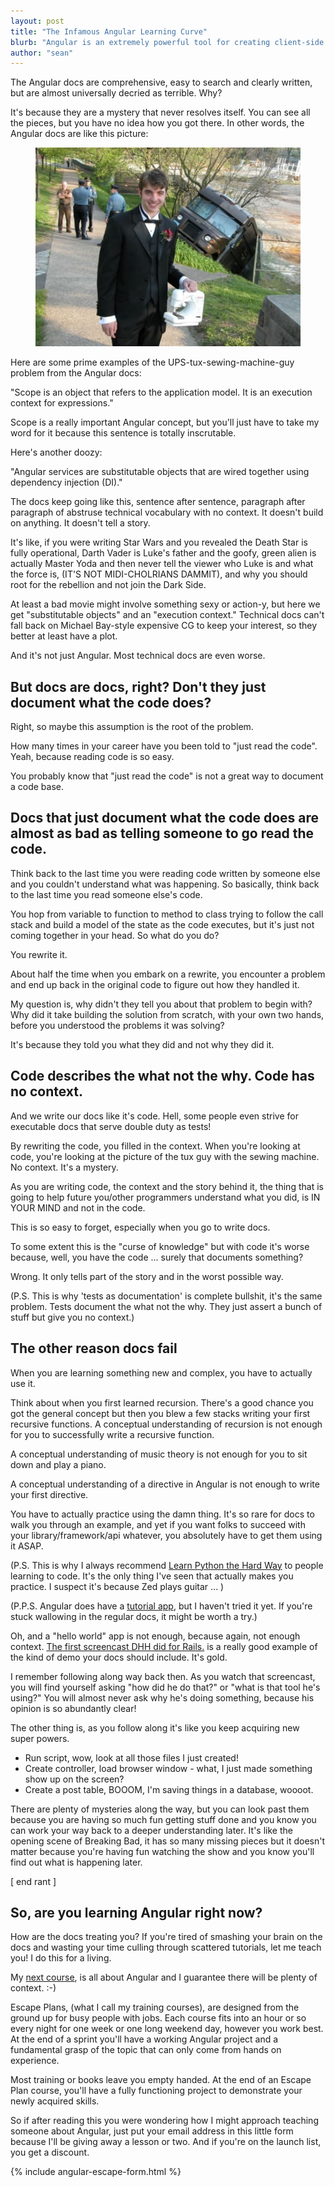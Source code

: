 ```yaml
---
layout: post
title: "The Infamous Angular Learning Curve"
blurb: "Angular is an extremely powerful tool for creating client-side applications .. that is, if you can figure out how to use it."
author: "sean"
---
```


The Angular docs are comprehensive, easy to search and clearly written, but are almost universally decried as terrible. Why?

It's because they are a mystery that never resolves itself. You can see all the pieces, but you have no idea how you got there. In other words, the Angular docs are like this picture:

<figure>
    <img src="/images/wrecked-ups-truck-guy-in-tux-with-sewing-machine.jpg" />
</figure>

Here are some prime examples of the UPS-tux-sewing-machine-guy problem from the Angular docs:

"Scope is an object that refers to the application model. It is an execution context for expressions."

Scope is a really important Angular concept, but you'll just have to take my word for it because this sentence is totally inscrutable.

Here's another doozy:

"Angular services are substitutable objects that are wired together using dependency injection (DI)."

The docs keep going like this, sentence after sentence, paragraph after paragraph of abstruse technical vocabulary with no context. It doesn't build on anything. It doesn't tell a story.

It's like, if you were writing Star Wars and you revealed the Death Star is fully operational, Darth Vader is Luke's father and the goofy, green alien is actually Master Yoda and then never tell the viewer who Luke is and what the force is, (IT'S NOT MIDI-CHOLRIANS DAMMIT), and why you should root for the rebellion and not join the Dark Side. 

At least a bad movie might involve something sexy or action-y, but here we get "substitutable objects" and an "execution context." Technical docs can't fall back on Michael Bay-style expensive CG to keep your interest, so they better at least have a plot.

And it's not just Angular. Most technical docs are even worse.

But docs are docs, right? Don't they just document what the code does?
------------------------------

Right, so maybe this assumption is the root of the problem.

How many times in your career have you been told to "just read the code". Yeah, because reading code is so easy.

You probably know that "just read the code" is not a great way to document a code base.

Docs that just document what the code does are almost as bad as telling someone to go read the code.
------------------------------

Think back to the last time you were reading code written by someone else and you couldn't understand what was happening. So basically, think back to the last time you read someone else's code.

You hop from variable to function to method to class trying to follow the call stack and build a model of the state as the code executes, but it's just not coming together in your head. So what do you do?

You rewrite it.

About half the time when you embark on a rewrite, you encounter a problem and end up back in the original code to figure out how they handled it.

My question is, why didn't they tell you about that problem to begin with? Why did it take building the solution from scratch, with your own two hands, before you understood the problems it was solving?

It's because they told you what they did and not why they did it. 

Code describes the what not the why. Code has no context.
------------------------------

And we write our docs like it's code. Hell, some people even strive for executable docs that serve double duty as tests!

By rewriting the code, you filled in the context. When you're looking at code, you're looking at the picture of the tux guy with the sewing machine. No context. It's a mystery.

As you are writing code, the context and the story behind it, the thing that is going to help future you/other programmers understand what you did, is IN YOUR MIND and not in the code.

This is so easy to forget, especially when you go to write docs.

To some extent this is the "curse of knowledge" but with code it's worse because, well, you have the code ... surely that documents something?

Wrong. It only tells part of the story and in the worst possible way.

(P.S. This is why 'tests as documentation' is complete bullshit, it's the same problem. Tests document the what not the why. They just assert a bunch of stuff but give you no context.)

The other reason docs fail
------------------------------

When you are learning something new and complex, you have to actually use it.

Think about when you first learned recursion. There's a good chance you got the general concept but then you blew a few stacks writing your first recursive functions. A conceptual understanding of recursion is not enough for you to successfully write a recursive function.

A conceptual understanding of music theory is not enough for you to sit down and play a piano.

A conceptual understanding of a directive in Angular is not enough to write your first directive.

You have to actually practice using the damn thing. It's so rare for docs to walk you through an example, and yet if you want folks to succeed with your library/framework/api whatever, you absolutely have to get them using it ASAP.

(P.S. This is why I always recommend [Learn Python the Hard Way](http://learnpythonthehardway.org/) to people learning to code. It's the only thing I've seen that actually makes you practice. I suspect it's because Zed plays guitar ... )

(P.P.S. Angular does have a [tutorial app](https://docs.angularjs.org/tutorial), but I haven't tried it yet. If you're stuck wallowing in the regular docs, it might be worth a try.)

Oh, and a "hello world" app is not enough, because again, not enough context. [The first screencast DHH did for Rails.](http://youtu.be/Gzj723LkRJY) is a really good example of the kind of demo your docs should include. It's gold.

I remember following along way back then. As you watch that screencast, you will find yourself asking "how did he do that?" or "what is that tool he's using?" You will almost never ask why he's doing something, because his opinion is so abundantly clear!

The other thing is, as you follow along it's like you keep acquiring new super powers.

* Run script, wow, look at all those files I just created!
* Create controller, load browser window - what, I just made something show up on the screen?
* Create a post table, BOOOM, I'm saving things in a database, woooot.

There are plenty of mysteries along the way, but you can look past them because you are having so much fun getting stuff done and you know you can work your way back to a deeper understanding later. It's like the opening scene of Breaking Bad, it has so many missing pieces but it doesn't matter because you're having fun watching the show and you know you'll find out what is happening later.

 [ end rant ]

So, are you learning Angular right now?
------------------------------

How are the docs treating you? If you're tired of smashing your brain on the docs and  wasting your time culling through scattered tutorials, let me teach you! I do this for a living.

My [next course](http://planningforaliens.com/escape-plan), is all about Angular and I guarantee there will be plenty of context. :-)

Escape Plans, (what I call my training courses), are designed from the ground up for busy people with jobs. Each course fits into an hour or so every night for one week or one long weekend day, however you work best. At the end of a sprint you'll have a working Angular project and a fundamental grasp of the topic that can only come from hands on experience.

Most training or books leave you empty handed. At the end of an Escape Plan course, you'll have a fully functioning project to demonstrate your newly acquired skills.

So if after reading this you were wondering how I might approach teaching someone about Angular, just put your email address in this little form because I'll be giving away a lesson or two. And if you're on the launch list, you get a discount.

{% include angular-escape-form.html %}
